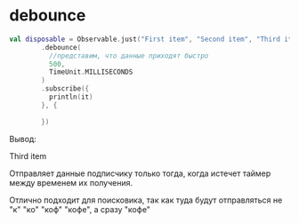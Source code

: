 # debounce

```kotlin
val disposable = Observable.just("First item", "Second item", "Third item")
        .debounce(
          //представим, что данные приходят быстро
          500,
          TimeUnit.MILLISECONDS
        )
        .subscribe({
          println(it)
        }, {
          
        })
``` 

Вывод:

Third item

Отправляет данные подписчику только тогда, когда истечет таймер между временем их получения.

Отлично подходит для поисковика, так как туда будут отправляться не "к" "ко" "коф" "кофе", а сразу "кофе"

